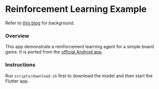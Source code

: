 # Reinforcement Learning Example 

Refer to [this blog](https://blog.tensorflow.org/2021/10/building-board-game-app-with-tensorflow.html) for background.

### Overview

This app demonstrate a reinforcement learning agent for a simple board game. It is ported from the [official Android app](https://www.tensorflow.org/lite/examples/reinforcement_learning/overview).

### Instructions

Run `scripts/download.sh` first to download the model and then start the Flutter app.